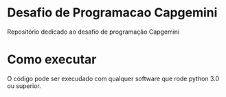 # Desafio de Programacao Capgemini
Repositório dedicado ao desafio de programação Capgemini 

# Como executar
O código pode ser execudado com qualquer software que rode python 3.0 ou superior.

